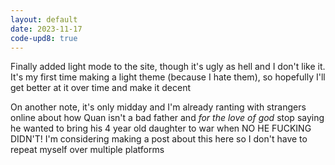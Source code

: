```yaml
---
layout: default
date: 2023-11-17
code-upd8: true
---
```

Finally added light mode to the site, though it's ugly as hell and I don't like it. It's my first time making a light theme (because I hate them), so hopefully I'll get better at it over time and make it decent

On another note, it's only midday and I'm already ranting with strangers online about how Quan isn't a bad father and *for the love of god* stop saying he wanted to bring his 4 year old daughter to war when NO HE FUCKING DIDN'T! I'm considering making a post about this here so I don't have to repeat myself over multiple platforms